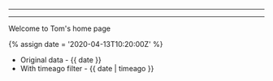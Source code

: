 ___

___

Welcome to Tom's home page

{% assign date = '2020-04-13T10:20:00Z' %}

- Original data - {{ date }}
- With timeago filter - {{ date | timeago }}
